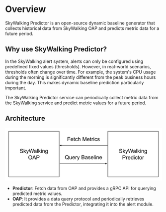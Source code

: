 # Overview

SkyWalking Predictor is an open-source dynamic baseline generator that collects historical data 
from SkyWalking OAP and predicts metric data for a future period.

## Why use SkyWalking Predictor?

In the SkyWalking alert system, alerts can only be configured using predefined fixed values (thresholds). 
However, in real-world scenarios, thresholds often change over time.
For example, the system's CPU usage during the morning is significantly different 
from the peak business hours during the day. 
This makes dynamic baseline prediction particularly important.

The SkyWalking Predictor service can periodically collect metric data 
from the SkyWalking service and predict metric values for a future period.

## Architecture

![Architecture](architecture.png)

- **Predictor**: Fetch data from OAP and provides a gRPC API for querying predicted metric values.
- **OAP**: It provides a data query protocol and periodically retrieves predicted data from the Predictor, 
integrating it into the alert module.
